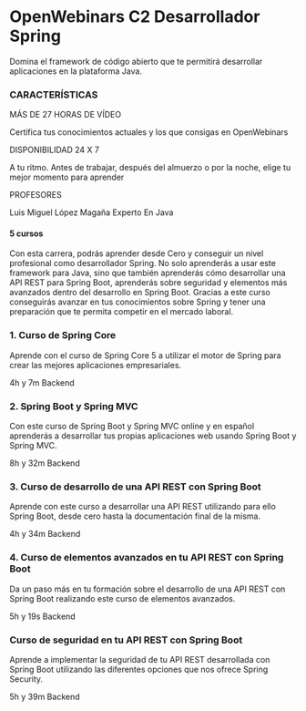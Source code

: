 # OpenWebinars C2 Desarrollador Spring

Domina el framework de código abierto que te permitirá desarrollar aplicaciones en la plataforma Java.

### CARACTERÍSTICAS

MÁS DE 27 HORAS DE VÍDEO

Certifica tus conocimientos actuales y los que consigas en OpenWebinars

DISPONIBILIDAD 24 X 7

A tu ritmo. Antes de trabajar, después del almuerzo o por la noche, elige tu mejor momento para aprender

PROFESORES

Luis Miguel López Magaña Experto En Java

#### 5 cursos

Con esta carrera, podrás aprender desde Cero y conseguir un nivel profesional como desarrollador Spring. No solo aprenderás a usar este framework para Java, sino que también aprenderás cómo desarrollar una API REST para Spring Boot, aprenderás sobre seguridad y elementos más avanzados dentro del desarrollo en Spring Boot. Gracias a este curso conseguirás avanzar en tus conocimientos sobre Spring y tener una preparación que te permita competir en el mercado laboral.

### 1. Curso de Spring Core

Aprende con el curso de Spring Core 5 a utilizar el motor de Spring para crear las mejores aplicaciones empresariales.

4h y 7m  Backend

### 2. Spring Boot y Spring MVC

Con este curso de Spring Boot y Spring MVC online y en español aprenderás a desarrollar tus propias aplicaciones web usando Spring Boot y Spring MVC.

8h y 32m Backend

### 3. Curso de desarrollo de una API REST con Spring Boot

Aprende con este curso a desarrollar una API REST utilizando para ello Spring Boot, desde cero hasta la documentación final de la misma.

4h y 34m Backend

### 4. Curso de elementos avanzados en tu API REST con Spring Boot

Da un paso más en tu formación sobre el desarrollo de una API REST con Spring Boot realizando este curso de elementos avanzados.

5h y 19s Backend

### Curso de seguridad en tu API REST con Spring Boot

Aprende a implementar la seguridad de tu API REST desarrollada con Spring Boot utilizando las diferentes opciones que nos ofrece Spring Security.

5h y 39m Backend




